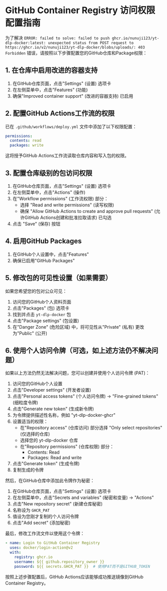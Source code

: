 # GitHub Container Registry 访问权限配置指南

为了解决 `ERROR: failed to solve: failed to push ghcr.io/nunuji123/yt-dlp-docker:latest: unexpected status from POST request to https://ghcr.io/v2/nunuji123/yt-dlp-docker/blobs/uploads/: 403 Forbidden` 错误，请按照以下步骤配置您的GitHub仓库和Package权限：

## 1. 在仓库中启用改进的容器支持

1. 在GitHub仓库页面，点击"Settings" (设置) 选项卡
2. 在左侧菜单中，点击"Features" (功能)
3. 确保"Improved container support" (改进的容器支持) 已启用

## 2. 配置GitHub Actions工作流的权限

已在 `.github/workflows/deploy.yml` 文件中添加了以下权限配置：

```yaml
permissions:
  contents: read
  packages: write
```

这将授予GitHub Actions工作流读取仓库内容和写入包的权限。

## 3. 配置仓库级别的包访问权限

1. 在GitHub仓库页面，点击"Settings" (设置) 选项卡
2. 在左侧菜单中，点击"Actions" (操作)
3. 在"Workflow permissions" (工作流权限) 部分：
   - 选择 "Read and write permissions" (读写权限)
   - 确保 "Allow GitHub Actions to create and approve pull requests" (允许GitHub Actions创建和批准拉取请求) 已勾选
4. 点击 "Save" (保存) 按钮

## 4. 启用GitHub Packages

1. 在GitHub个人设置中，点击"Features"
2. 确保已启用"GitHub Packages"

## 5. 修改包的可见性设置（如果需要）

如果您希望您的包对公众可见：

1. 访问您的GitHub个人资料页面
2. 点击"Packages" (包) 选项卡
3. 找到并点击 `yt-dlp-docker` 包
4. 点击"Package settings" (包设置)
5. 在"Danger Zone" (危险区域) 中，将可见性从"Private" (私有) 更改为"Public" (公开)

## 6. 使用个人访问令牌（可选，如上述方法仍不解决问题）

如果以上方法仍然无法解决问题，您可以创建并使用个人访问令牌 (PAT)：

1. 访问您的GitHub个人设置
2. 点击"Developer settings" (开发者设置)
3. 点击"Personal access tokens" (个人访问令牌) → "Fine-grained tokens" (细粒度令牌)
4. 点击"Generate new token" (生成新令牌)
5. 为令牌提供描述性名称，例如 "yt-dlp-docker-ghcr"
6. 设置适当的权限：
   - 在"Repository access" (仓库访问) 部分选择 "Only select repositories" (仅选择的仓库)
   - 选择您的 yt-dlp-docker 仓库
   - 在"Repository permissions" (仓库权限) 部分：
     - Contents: Read
     - Packages: Read and write
7. 点击"Generate token" (生成令牌)
8. 复制生成的令牌

然后，在GitHub仓库中添加此令牌作为秘密：

1. 在GitHub仓库页面，点击"Settings" (设置) 选项卡
2. 在左侧菜单中，点击"Secrets and variables" (秘密和变量) → "Actions"
3. 点击"New repository secret" (新建仓库秘密)
4. 名称设为 `GHCR_PAT`
5. 值设为您刚才复制的个人访问令牌
6. 点击"Add secret" (添加秘密)

最后，修改工作流文件以使用这个令牌：

```yaml
- name: Login to GitHub Container Registry
  uses: docker/login-action@v2
  with:
    registry: ghcr.io
    username: ${{ github.repository_owner }}
    password: ${{ secrets.GHCR_PAT }}  # 使用PAT而不是GITHUB_TOKEN
```

按照上述步骤配置后，GitHub Actions应该能够成功推送镜像到GitHub Container Registry。 